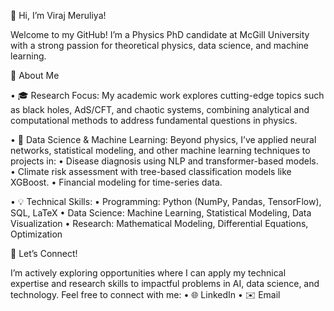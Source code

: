 👋 Hi, I’m Viraj Meruliya!

Welcome to my GitHub! I’m a Physics PhD candidate at McGill University with a strong passion for theoretical physics, data science, and machine learning.

🌌 About Me

 •	🎓 Research Focus: My academic work explores cutting-edge topics such as black holes, AdS/CFT, and chaotic systems, combining analytical and computational methods to address fundamental questions in physics.

 •	🤖 Data Science & Machine Learning: Beyond physics, I’ve applied neural networks, statistical modeling, and other machine learning techniques to projects in:
	        •	Disease diagnosis using NLP and transformer-based models.
	        •	Climate risk assessment with tree-based classification models like XGBoost.
        	•	Financial modeling for time-series data.

 •	💡 Technical Skills:
	        •	Programming: Python (NumPy, Pandas, TensorFlow), SQL, LaTeX
	        •	Data Science: Machine Learning, Statistical Modeling, Data Visualization
        	•	Research: Mathematical Modeling, Differential Equations, Optimization

🌱 Let’s Connect!

I’m actively exploring opportunities where I can apply my technical expertise and research skills to impactful problems in AI, data science, and technology. Feel free to connect with me:
	•	🌐 LinkedIn
	•	✉️ Email

 

